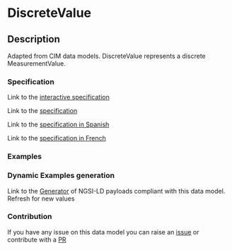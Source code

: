 # DiscreteValue

## Description 

Adapted from CIM data models. DiscreteValue represents a discrete MeasurementValue.
### Specification

Link to the [interactive specification](https://swagger.lab.fiware.org/?url=https://smart-data-models.github.io/dataModel.EnergyCIM/DiscreteValue/swagger.yaml)

Link to the [specification](https://smart-data-models.github.io/dataModel.EnergyCIM/DiscreteValue/doc/spec.md)

Link to the [specification in Spanish](https://smart-data-models.github.io/dataModel.EnergyCIM/DiscreteValue/doc/spec_ES.md)

Link to the [specification in French](https://smart-data-models.github.io/dataModel.EnergyCIM/DiscreteValue/doc/spec_FR.md)
### Examples
### Dynamic Examples generation

Link to the [Generator](https://smartdatamodels.org/extra/ngsi-ld_generator_v0.91.php?schemaUrl=https://raw.githubusercontent.com/smart-data-models/dataModel.EnergyCIM/master/DiscreteValue/schema.json&email=info@smartdatamodels.org) of NGSI-LD payloads compliant with this data model. Refresh for new values
### Contribution

 If you have any issue on this data model you can raise an [issue](https://github.com/smart-data-models/dataModel.EnergyCIM/issues)  or contribute with a [PR](https://github.com/smart-data-models/dataModel.EnergyCIM/pulls)